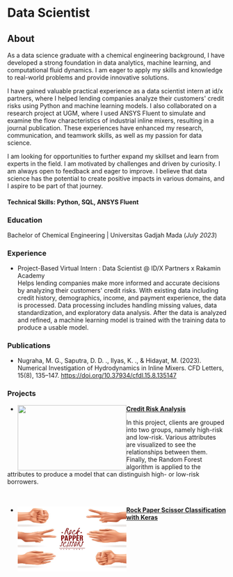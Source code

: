 # Data Scientist

## About
As a data science graduate with a chemical engineering background, I have developed a strong foundation in data analytics, machine learning, and computational fluid dynamics. I am eager to apply my skills and knowledge to real-world problems and provide innovative solutions.

I have gained valuable practical experience as a data scientist intern at id/x partners, where I helped lending companies analyze their customers' credit risks using Python and machine learning models. I also collaborated on a research project at UGM, where I used ANSYS Fluent to simulate and examine the flow characteristics of industrial inline mixers, resulting in a journal publication. These experiences have enhanced my research, communication, and teamwork skills, as well as my passion for data science.

I am looking for opportunities to further expand my skillset and learn from experts in the field. I am motivated by challenges and driven by curiosity. I am always open to feedback and eager to improve. I believe that data science has the potential to create positive impacts in various domains, and I aspire to be part of that journey.

#### Technical Skills: Python, SQL, ANSYS Fluent

### Education
Bachelor of Chemical Engineering | Universitas Gadjah Mada (_July 2023_)

### Experience
* Project-Based Virtual Intern : Data Scientist @ ID/X Partners x Rakamin Academy\
Helps lending companies make more informed and accurate decisions by analyzing their customers' credit risks. With existing data including credit history, demographics, income, and payment experience, the data is processed. Data processing includes handling missing values, data standardization, and exploratory data analysis. After the data is analyzed and refined, a machine learning model is trained with the training data to produce a usable model.

### Publications
- Nugraha, M. G., Saputra, D. D. ., Ilyas, K. ., & Hidayat, M. (2023). Numerical Investigation of Hydrodynamics in Inline Mixers. CFD Letters, 15(8), 135–147. https://doi.org/10.37934/cfdl.15.8.135147

### Projects

- <img align="left" width="250" height="150" src="https://github.com/khairul746/portfolio/blob/main/Images/CreditRisk.jpg?raw=true"> **[Credit Risk Analysis](https://www.kaggle.com/code/khairullahilyas/credit-risk-analysis-from-real-life-scenario)**

In this project, clients are grouped into two groups, namely high-risk and low-risk. Various attributes are visualized to see the relationships between them. Finally, the Random Forest algorithm is applied to the attributes to produce a model that can distinguish high- or low-risk borrowers.<br>
<br>
<br>
- <img align="left" width="250" height="150" src="https://github.com/khairul746/portfolio/blob/main/Images/RockPaperScissors.jpg?raw=true">**[Rock Paper Scissor Classification with Keras](https://github.com/khairul746/portfolio/blob/main/Rock_Paper_Scissor_Classification.ipynb)**




